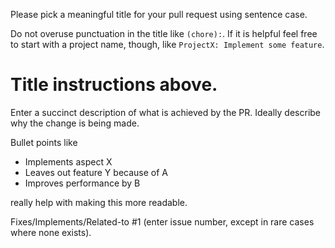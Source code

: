 Please pick a meaningful title for your pull request using sentence case.

Do not overuse punctuation in the title like `(chore):`. If it is helpful feel free to start with a project name, though, like `ProjectX: Implement some feature`.

# Title instructions above.

Enter a succinct description of what is achieved by the PR. Ideally describe why the change is being made.

Bullet points like

- Implements aspect X
- Leaves out feature Y because of A
- Improves performance by B

really help with making this more readable.

Fixes/Implements/Related-to #1 (enter issue number, except in rare cases where none exists).